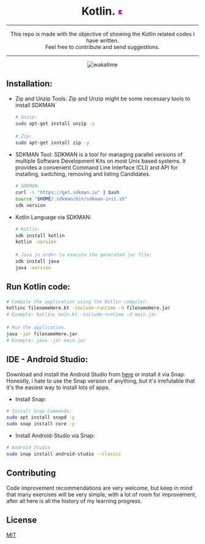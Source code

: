 <div align="center">
  
# Kotlin. <img src="https://github.com/devicons/devicon/blob/master/icons/kotlin/kotlin-original.svg"  width="3%" height="3%">

</div>

<div align="center">
  
---

This repo is made with the objective of showing the Kotlin related codes i have written. \
Feel free to contribute and send suggestions.
  
---

</div>

<p align="center">
  <img src="https://wakatime.com/badge/github/BrenoFariasdaSilva/Kotlin.svg" alt="wakatime" />
</p>

## Installation:
* Zip and Unzip Tools: Zip and Unzip might be some necessary tools to install SDKMAN
	```bash
	# Unzip:
	sudo apt-get install unzip -y

	# Zip:
	sudo apt-get install zip -y
	```

* SDKMAN Tool: SDKMAN is a tool for managing parallel versions of multiple Software Development Kits on most Unix based systems. It provides a convenient Command Line Interface (CLI) and API for installing, switching, removing and listing Candidates.
  
	```bash
	# SDKMAN:
	curl -s "https://get.sdkman.io" | bash
	source "$HOME/.sdkman/bin/sdkman-init.sh"
	sdk version
	```
* Kotlin Language via SDKMAN:
	```bash
	# Kotlin:
	sdk install kotlin
	kotlin -version

	# Java in order to execute the generated jar file:
	sdk install java
	java -version
	```

## Run Kotlin code:
```bash
# Compile the application using the Kotlin compiler:
kotlinc filenameHere.kt -include-runtime -d filenameHere.jar
# Example: kotlinc main.kt -include-runtime -d main.jar

# Run the application.
java -jar filenameHere.jar
# Example: java -jar main.jar
```

## IDE - Android Studio:
Download and install the Android Studio from [here](https://developer.android.com/studio) or install it via Snap. \
Honestly, i hate to use the Snap version of anything, but it's irrefutable that it's the easiest way to install lots of apps.
* Install Snap: 
```bash
# Install Snap Commands:
sudo apt install snapd -y
sudo snap install core -y
```

* Install Android-Studio via Snap: 
```bash
# Android Studio
sudo snap install android-studio --classic
```

## Contributing
Code improvement recommendations are very welcome, but keep in mind that many exercises will be very simple, with a lot of room for improvement, after all here is all the history of my learning progress.

## License
[MIT](https://choosealicense.com/licenses/mit/)

